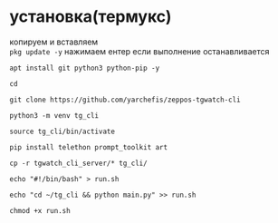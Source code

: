 # установка(термукс)
копируем и вставляем    
```pkg update -y``` нажимаем ентер если выполнение останавливается    

```apt install git python3 python-pip -y```    

```cd```    

```git clone https://github.com/yarchefis/zeppos-tgwatch-cli```    

```python3 -m venv tg_cli```    

```source tg_cli/bin/activate```    

```pip install telethon prompt_toolkit art```    

```cp -r tgwatch_cli_server/* tg_cli/```    

```echo "#!/bin/bash" > run.sh```    

```echo "cd ~/tg_cli && python main.py" >> run.sh```    

```chmod +x run.sh```
